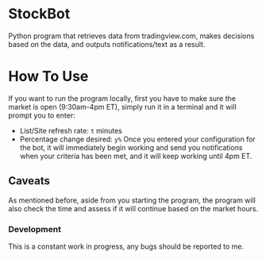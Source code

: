 # StockBot
Python program that retrieves data from tradingview.com, makes decisions based on the data, and outputs notifications/text as a result.

# How To Use
If you want to run the program locally, first you have to make sure the market is open (9:30am-4pm ET), simply run it in a terminal and it will prompt you to enter: 
- List/Site refresh rate: `t` minutes
- Percentage change desired: `y%`
Once you entered your configuration for the bot, it will immediately begin working and send you notifications when your criteria has been met, and it will keep working until 4pm ET.

## Caveats
As mentioned before, aside from you starting the program, the program will also check the time and assess if it will continue based on the market hours.

### Development
This is a constant work in progress, any bugs should be reported to me.